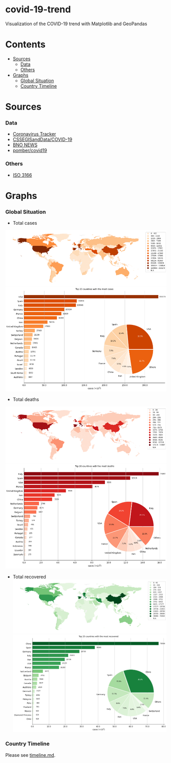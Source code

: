 # covid-19-trend

Visualization of the COVID-19 trend with Matplotlib and GeoPandas

# Contents
- [Sources](#sources)
  - [Data](#data)
  -	[Others](#others)
- [Graphs](#graphs)
  - [Global Situation](#global-situation)
  - [Country Timeline](#country-timeline)
# Sources
### Data
- [Coronavirus Tracker](https://thevirustracker.com/)
- [CSSEGISandData/COVID-19](https://github.com/CSSEGISandData/COVID-19)
- [BNO NEWS](https://bnonews.com/index.php/2020/04/the-latest-coronavirus-cases/)
- [pomber/covid19](https://github.com/pomber/covid19)
### Others
- [ISO 3166](https://www.iso.org/glossary-for-iso-3166.html)
# Graphs
### Global Situation
- Total cases

![cases](global/cases_map.png)
![cases](global/cases.png)

- Total deaths

![deaths](global/deaths_map.png)
![cases](global/deaths.png)

- Total recovered
![recovered](global/recovered_map.png)
![recovered](global/recovered.png)

### Country Timeline

Please see [timeline.md](timeline.md).

